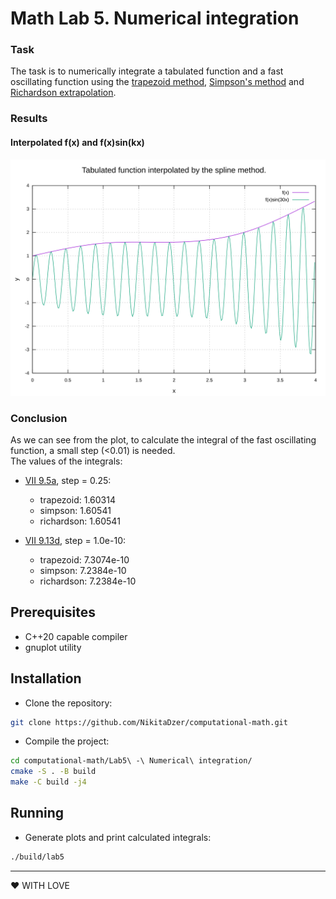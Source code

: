 # Math Lab 5. Numerical integration
### Task
The task is to numerically integrate a tabulated function and a fast oscillating function using the [trapezoid method](https://en.wikipedia.org/wiki/Trapezoidal_rule), [Simpson's method](https://en.wikipedia.org/wiki/Simpson%27s_rule) and [Richardson extrapolation](https://en.wikipedia.org/wiki/Richardson_extrapolation).

### Results
#### Interpolated f(x) and f(x)sin(kx)
![Plot for the cubic spline.](./assets/spline.svg)

### Conclusion
As we can see from the plot, to calculate the integral of the fast oscillating function, a small step (<0.01) is needed. <br>
The values of the integrals:
* [VII 9.5a](https://mipt.ru/education/chair/computational_mathematics/study/materials/compmath/other/Aristova_Zavyalova_Lobanov_2014.pdf), step = 0.25:
    * trapezoid:  1.60314 <br>
	* simpson:    1.60541 <br>
	* richardson: 1.60541 <br>

* [VII 9.13d](https://mipt.ru/education/chair/computational_mathematics/study/materials/compmath/other/Aristova_Zavyalova_Lobanov_2014.pdf), step = 1.0e-10:
	* trapezoid:  7.3074e-10 <br>
	* simpson:    7.2384e-10 <br>
	* richardson: 7.2384e-10 <br>


## Prerequisites

- C++20 capable compiler
- gnuplot utility


## Installation
- Clone the repository:
```sh
git clone https://github.com/NikitaDzer/computational-math.git
```
- Compile the project:
```sh
cd computational-math/Lab5\ -\ Numerical\ integration/
cmake -S . -B build
make -C build -j4
```

## Running
- Generate plots and print calculated integrals:
```sh
./build/lab5
```
---
♥ WITH LOVE
